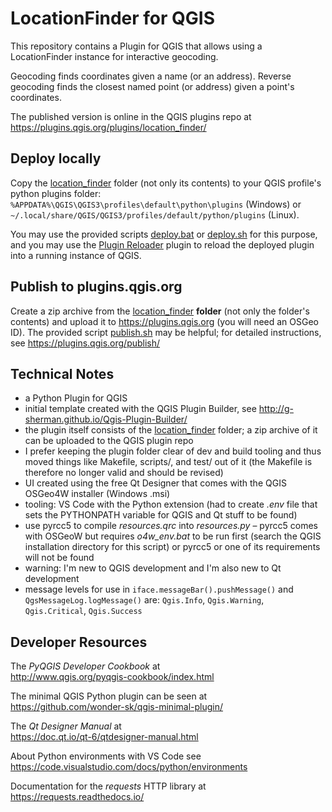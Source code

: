 
# LocationFinder for QGIS

This repository contains a Plugin for QGIS that allows
using a LocationFinder instance for interactive geocoding.

Geocoding finds coordinates given a name (or an address).
Reverse geocoding finds the closest named point (or address)
given a point's coordinates.

The published version is online in the QGIS plugins repo
at <https://plugins.qgis.org/plugins/location_finder/>

## Deploy locally

Copy the [location_finder](./location_finder/) folder (not only
its contents) to your QGIS profile's python plugins folder:
`%APPDATA%\QGIS\QGIS3\profiles\default\python\plugins` (Windows) or
`~/.local/share/QGIS/QGIS3/profiles/default/python/plugins` (Linux).

You may use the provided scripts [deploy.bat](./deploy.bat) or
[deploy.sh](./deploy.sh) for this purpose, and you may use the
[Plugin Reloader](https://plugins.qgis.org/plugins/plugin_reloader/)
plugin to reload the deployed plugin into a running instance of QGIS.

## Publish to plugins.qgis.org

Create a zip archive from the [location_finder](./location_finder/)
**folder** (not only the folder's contents) and upload it to
<https://plugins.qgis.org> (you will need an OSGeo ID). The
provided script [publish.sh](./publish.sh) may be helpful; for
detailed instructions, see <https://plugins.qgis.org/publish/>

## Technical Notes

- a Python Plugin for QGIS
- initial template created with the QGIS Plugin Builder,
  see <http://g-sherman.github.io/Qgis-Plugin-Builder/>
- the plugin itself consists of the [location_finder](./location_finder/)
  folder; a zip archive of it can be uploaded to the QGIS plugin repo
- I prefer keeping the plugin folder clear of dev and build tooling
  and thus moved things like Makefile, scripts/, and test/ out of it
  (the Makefile is therefore no longer valid and should be revised)
- UI created using the free Qt Designer that comes with the QGIS
  OSGeo4W installer (Windows .msi)
- tooling: VS Code with the Python extension (had to create *.env* file
  that sets the PYTHONPATH variable for QGIS and Qt stuff to be found)
- use pyrcc5 to compile *resources.qrc* into *resources.py* – pyrcc5
  comes with OSGeoW but requires *o4w_env.bat* to be run first (search
  the QGIS installation directory for this script) or pyrcc5 or one of
  its requirements will not be found
- warning: I'm new to QGIS development and I'm also new to Qt development
- message levels for use in `iface.messageBar().pushMessage()` and
  `QgsMessageLog.logMessage()` are: `Qgis.Info`, `Qgis.Warning`,
  `Qgis.Critical`, `Qgis.Success`

## Developer Resources

The *PyQGIS Developer Cookbook* at  
<http://www.qgis.org/pyqgis-cookbook/index.html>

The minimal QGIS Python plugin can be seen at  
<https://github.com/wonder-sk/qgis-minimal-plugin/>

The *Qt Designer Manual* at  
<https://doc.qt.io/qt-6/qtdesigner-manual.html>

About Python environments with VS Code see  
<https://code.visualstudio.com/docs/python/environments>

Documentation for the *requests* HTTP library at  
<https://requests.readthedocs.io/>
